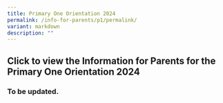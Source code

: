 ```yaml
---
title: Primary One Orientation 2024
permalink: /info-for-parents/p1/permalink/
variant: markdown
description: ""
---
```

## Click to view the Information for Parents for the Primary One Orientation 2024

### To be updated.